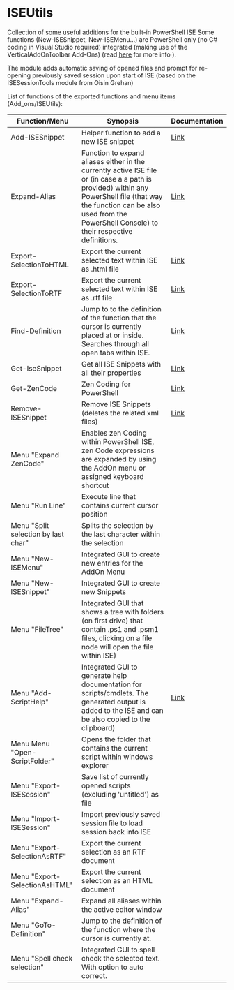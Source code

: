 # ISEUtils
Collection of some useful additions for the built-in PowerShell ISE
Some functions (New-ISESnippet, New-ISEMenu...) are PowerShell only (no C# coding in Visual Studio required) integrated (making use of the VerticalAddOnToolbar Add-Ons)
(read [here](https://powershellone.wordpress.com/2015/09/28/create-an-integrated-wpf-based-ise-add-on-with-powershell/) for more info ). 

The module adds automatic saving of opened files and prompt for re-opening previously saved session upon start of ISE (based on the ISESessionTools module from Oisin Grehan)

List of functions of the exported functions and menu items (Add_ons/ISEUtils):

| Function/Menu | Synopsis | Documentation |
| --- | --- | --- |
| Add-ISESnippet | Helper function to add a new ISE snippet | [Link](https://github.com/DBremen/ISEUtils/blob/master/docs/Add-ISESnippet.md) |
| Expand-Alias | Function to expand aliases either in the currently active ISE file or (in case a a path is provided) within any PowerShell file (that way the function can be also used from the PowerShell Console) to their respective definitions. | [Link](https://github.com/DBremen/ISEUtils/blob/master/docs/Expand-Alias.md) |
| Export-SelectionToHTML | Export the current selected text within ISE as .html file | [Link](https://github.com/DBremen/ISEUtils/blob/master/docs/Export-SelectionToHTML.md) |
| Export-SelectionToRTF | Export the current selected text within ISE as .rtf file | [Link](https://github.com/DBremen/ISEUtils/blob/master/docs/Export-SelectionToRTF.md) |
| Find-Definition | Jump to to the definition of the function that the cursor is currently placed at or inside. Searches through all open tabs within ISE. | [Link](https://github.com/DBremen/ISEUtils/blob/master/docs/Find-Definition.md) |
| Get-IseSnippet | Get all ISE Snippets with all their properties | [Link](https://github.com/DBremen/ISEUtils/blob/master/docs/Get-IseSnippet.md) |
| Get-ZenCode | Zen Coding for PowerShell | [Link](https://github.com/DBremen/ISEUtils/blob/master/docs/Get-ZenCode.md) |
| Remove-ISESnippet | Remove ISE Snippets (deletes the related xml files) | [Link](https://github.com/DBremen/ISEUtils/blob/master/docs/Remove-ISESnippet.md) || Get-File | F# based PowerShell cmdlet wrapper around Directory.GetFiles ignoring PathTooLong and AccessDenied exceptions ||
| Menu "Expand ZenCode" | Enables zen Coding within PowerShell ISE, zen Code expressions are expanded by using the AddOn menu or assigned keyboard shortcut ||
| Menu "Run Line" | Execute line that contains current cursor position ||
| Menu "Split selection by last char"  | Splits the selection by the last character within the selection ||
| Menu "New-ISEMenu" | Integrated GUI to create new entries for the AddOn Menu ||
| Menu "New-ISESnippet" | Integrated GUI to create new Snippets ||
| Menu "FileTree" | Integrated GUI that shows a tree with folders (on first drive) that contain .ps1 and .psm1 files, clicking on a file node will open the file within ISE) ||
| Menu "Add-ScriptHelp" | Integrated GUI to generate help documentation for scripts/cmdlets. The generated output is added to the ISE and can be also copied to the clipboard) | [Link]( https://powershellone.wordpress.com/2015/09/28/create-an-integrated-wpf-based-ise-add-on-with-powershell/) |
| Menu Menu "Open-ScriptFolder" | Opens the folder that contains the current script within windows explorer ||
| Menu "Export-ISESession" | Save list of currently opened scripts (excluding 'untitled') as file ||
| Menu "Import-ISESession" | Import previously saved session file to load session back into ISE ||
| Menu "Export-SelectionAsRTF" | Export the current selection as an RTF document ||
| Menu "Export-SelectionAsHTML" | Export the current selection as an HTML document ||
| Menu "Expand-Alias" | Expand all aliases within the active editor window ||
| Menu "GoTo-Definition" | Jump to the definition of the function where the cursor is currently at. ||
| Menu "Spell check selection" | Integrated GUI to spell check the selected text. With option to auto correct. ||
